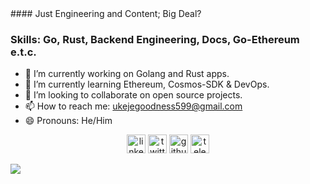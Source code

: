 <div>
#### Just Engineering and Content; Big Deal?

### Skills: Go, Rust, Backend Engineering, Docs, Go-Ethereum e.t.c.

</div>

- 🔭 I’m currently working on Golang and Rust apps.
- 🌱 I’m currently learning Ethereum, Cosmos-SDK & DevOps.
- 👯 I’m looking to collaborate on open source projects.
- 📫 How to reach me: [ukejegoodness599@gmail.com](mailto:ukejegoodness599@gmail.com)
- 😄 Pronouns: He/Him

<div align="center">

[<img src='https://cdn.jsdelivr.net/npm/simple-icons@3.0.1/icons/linkedin.svg' alt='linkedin' height='30'>](https://www.linkedin.com/in/goodnessuc/) [<img src='https://cdn.jsdelivr.net/npm/simple-icons@3.0.1/icons/twitter.svg' alt='twitter' height='30'>](https://twitter.com/goodylili) [<img src='https://cdn.jsdelivr.net/npm/simple-icons@3.0.1/icons/github.svg' alt='github' height='30'>](https://github.com/goodnessuc)
[<img src='https://cdn.jsdelivr.net/npm/simple-icons@3.0.1/icons/telegram.svg' alt='telegram' height='30'>](https://t.me/goodnessuc)

</div>
  <p>

  <img align="center" src="https://github-readme-stats.vercel.app/api/top-langs/?username=Goodnessuc&layout=compact&show_icons=true&theme=tokyonight" />

</p> 
